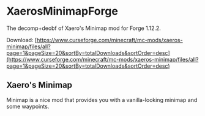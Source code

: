 # XaerosMinimapForge
 The decomp+deobf of Xaero's Minimap mod for Forge 1.12.2.
 
 Download: [https://www.curseforge.com/minecraft/mc-mods/xaeros-minimap/files/all?page=1&pageSize=20&sortBy=totalDownloads&sortOrder=desc](https://www.curseforge.com/minecraft/mc-mods/xaeros-minimap/files/all?page=1&pageSize=20&sortBy=totalDownloads&sortOrder=desc)
 
## Xaero's Minimap
 Minimap is a nice mod that provides you with a vanilla-looking minimap and some waypoints.